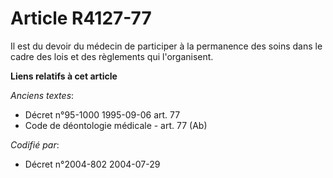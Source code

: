 # Article R4127-77

Il est du devoir du médecin de participer à la permanence des soins dans le cadre des lois et des règlements qui
l'organisent.

**Liens relatifs à cet article**

_Anciens textes_:

  - Décret n°95-1000 1995-09-06 art. 77
  - Code de déontologie médicale - art. 77 (Ab)

_Codifié par_:

  - Décret n°2004-802 2004-07-29

